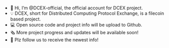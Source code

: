 - 👋 Hi, I’m @DCEX-official, the official account for DCEX project.
- 💡 DCEX, short for Distributed Computing Protocol Exchange, is a filecoin based project.
- 💻 Open source code and project info will be upload to Github.
- 🗞 More project progress and updates will be available soon! 
- 🤟 Plz follow us to receive the newest info!
